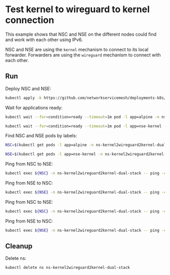 # Test kernel to wireguard to kernel connection

This example shows that NSC and NSE on the different nodes could find and work with each other using IPv6.

NSC and NSE are using the `kernel` mechanism to connect to its local forwarder.
Forwarders are using the `wireguard` mechanism to connect with each other.

## Run

Deploy NSC and NSE:
```bash
kubectl apply -k https://github.com/networkservicemesh/deployments-k8s/examples/features/dual-stack/Kernel2Wireguard2Kernel_dual_stack?ref=06412416834c48b88a07638c403c5d839a9d893c
```

Wait for applications ready:
```bash
kubectl wait --for=condition=ready --timeout=1m pod -l app=alpine -n ns-kernel2wireguard2kernel-dual-stack
```
```bash
kubectl wait --for=condition=ready --timeout=1m pod -l app=nse-kernel -n ns-kernel2wireguard2kernel-dual-stack
```

Find NSC and NSE pods by labels:
```bash
NSC=$(kubectl get pods -l app=alpine -n ns-kernel2wireguard2kernel-dual-stack --template '{{range .items}}{{.metadata.name}}{{"\n"}}{{end}}')
```
```bash
NSE=$(kubectl get pods -l app=nse-kernel -n ns-kernel2wireguard2kernel-dual-stack --template '{{range .items}}{{.metadata.name}}{{"\n"}}{{end}}')
```

Ping from NSC to NSE:
```bash
kubectl exec ${NSC} -n ns-kernel2wireguard2kernel-dual-stack -- ping -c 4 2001:db8::
```

Ping from NSE to NSC:
```bash
kubectl exec ${NSE} -n ns-kernel2wireguard2kernel-dual-stack -- ping -c 4 2001:db8::1
```

Ping from NSC to NSE:
```bash
kubectl exec ${NSC} -n ns-kernel2wireguard2kernel-dual-stack -- ping -c 4 172.16.1.100
```

Ping from NSE to NSC:
```bash
kubectl exec ${NSE} -n ns-kernel2wireguard2kernel-dual-stack -- ping -c 4 172.16.1.101
```
## Cleanup

Delete ns:
```bash
kubectl delete ns ns-kernel2wireguard2kernel-dual-stack
```
